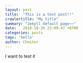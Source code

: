 ```yaml
---
layout: post
title:  "This is a test post!!"
crawlertitle: "My title"
summary: "Jekyll default page~~"
date:   2018-10-26 23:09:47 +0700
categories: posts
tags: 'hello'
author: Chester
---
```

I want to test it